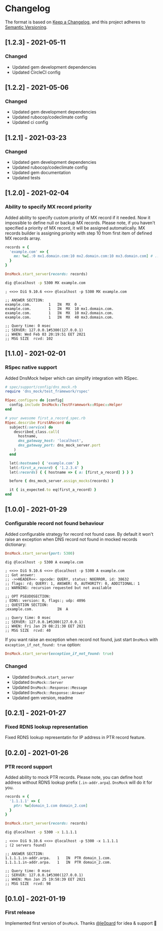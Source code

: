 # Changelog

The format is based on [Keep a Changelog](https://keepachangelog.com/en/1.0.0/), and this project adheres to [Semantic Versioning](https://semver.org/spec/v2.0.0.html).

## [1.2.3] - 2021-05-11

### Changed

- Updated gem development dependencies
- Updated CircleCI config

## [1.2.2] - 2021-05-06

### Changed

- Updated gem development dependencies
- Updated rubocop/codeclimate config
- Updated ci config

## [1.2.1] - 2021-03-23

### Changed

- Updated gem development dependencies
- Updated rubocop/codeclimate config
- Updated gem documentation
- Updated tests

## [1.2.0] - 2021-02-04

### Ability to specify MX record priority

Added ability to specify custom priority of MX record if it needed. Now it impossible to define null or backup MX records. Please note, if you haven't specified a priority of MX record, it will be assigned automatically. MX records builder is assigning priority with step 10 from first item of defined MX records array.

```ruby
records = {
  'example.com' => {
    mx: %w[.:0 mx1.domain.com:10 mx2.domain.com:10 mx3.domain.com] # .:0 - null MX record
  }
}

DnsMock.start_server(records: records)
```

```bash
dig @localhost -p 5300 MX example.com
```

```
; <<>> DiG 9.10.6 <<>> @localhost -p 5300 MX example.com

;; ANSWER SECTION:
example.com.		1	IN	MX	0 .
example.com.		1	IN	MX	10 mx1.domain.com.
example.com.		1	IN	MX	10 mx2.domain.com.
example.com.		1	IN	MX	40 mx3.domain.com.

;; Query time: 0 msec
;; SERVER: 127.0.0.1#5300(127.0.0.1)
;; WHEN: Wed Feb 03 20:19:51 EET 2021
;; MSG SIZE  rcvd: 102
```

## [1.1.0] - 2021-02-01

### RSpec native support

Added DnsMock helper which can simplify integration with RSpec.

```ruby
# spec/support/config/dns_mock.rb
require 'dns_mock/test_framework/rspec'

RSpec.configure do |config|
  config.include DnsMock::TestFramework::RSpec::Helper
end

# your awesome first_a_record_spec.rb
RSpec.describe FirstARecord do
  subject(:service) do
    described_class.call(
      hostname,
      dns_gateway_host: 'localhost',
      dns_gateway_port: dns_mock_server.port
    )
  end

  let(:hostname) { 'example.com' }
  let(:first_a_record) { '1.2.3.4' }
  let(:records) { { hostname => { a: [first_a_record] } } }

  before { dns_mock_server.assign_mocks(records) }

  it { is_expected.to eq(first_a_record) }
end
```

## [1.0.0] - 2021-01-29

### Configurable record not found behaviour

Added configurable strategy for record not found case. By default it won't raise an exception when DNS record not found in mocked records dictionary:

```ruby
DnsMock.start_server(port: 5300)
```

```bash
dig @localhost -p 5300 A example.com
```

```
; <<>> DiG 9.10.6 <<>> @localhost -p 5300 A example.com
;; Got answer:
;; ->>HEADER<<- opcode: QUERY, status: NOERROR, id: 38632
;; flags: rd; QUERY: 1, ANSWER: 0, AUTHORITY: 0, ADDITIONAL: 1
;; WARNING: recursion requested but not available

;; OPT PSEUDOSECTION:
; EDNS: version: 0, flags:; udp: 4096
;; QUESTION SECTION:
;example.com.			IN	A

;; Query time: 0 msec
;; SERVER: 127.0.0.1#5300(127.0.0.1)
;; WHEN: Fri Jan 29 08:21:30 EET 2021
;; MSG SIZE  rcvd: 40
```

If you want raise an exception when record not found, just start `DnsMock` with `exception_if_not_found: true` option:

```ruby
DnsMock.start_server(exception_if_not_found: true)
```

### Changed

- Updated `DnsMock.start_server`
- Updated `DnsMock::Server`
- Updated `DnsMock::Response::Message`
- Updated `DnsMock::Response::Answer`
- Updated gem version, readme

## [0.2.1] - 2021-01-27

### Fixed RDNS lookup representation

Fixed RDNS lookup representatin for IP address in PTR record feature.

## [0.2.0] - 2021-01-26

### PTR record support

Added ability to mock PTR records. Please note, you can define host address without RDNS lookup prefix (`.in-addr.arpa`). `DnsMock` will do it for you.

```ruby
records = {
  '1.1.1.1' => {
    ptr: %w[domain_1.com domain_2.com]
  }
}

DnsMock.start_server(records: records)
```

```bash
dig @localhost -p 5300 -x 1.1.1.1
```

```
; <<>> DiG 9.10.6 <<>> @localhost -p 5300 -x 1.1.1.1
; (2 servers found)

;; ANSWER SECTION:
1.1.1.1.in-addr.arpa.	1	IN	PTR	domain_1.com.
1.1.1.1.in-addr.arpa.	1	IN	PTR	domain_2.com.

;; Query time: 0 msec
;; SERVER: 127.0.0.1#5300(127.0.0.1)
;; WHEN: Mon Jan 25 19:58:39 EET 2021
;; MSG SIZE  rcvd: 98
```

## [0.1.0] - 2021-01-19

### First release

Implemented first version of `DnsMock`. Thanks [@le0pard](https://github.com/le0pard) for idea & support 🚀
